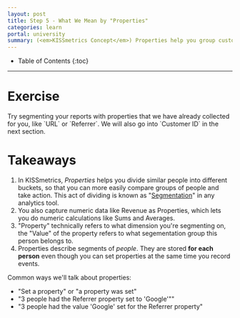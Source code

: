 ```yaml
---
layout: post
title: Step 5 - What We Mean by "Properties"
categories: learn
portal: university
summary: (<em>KISSmetrics Concept</em>) Properties help you group customers into buckets to effectively compare them.
---
```

* Table of Contents
{:toc}
* * *

# Exercise
<div class="alert alert-success alert-block">
Try segmenting your reports with properties that we have already collected for you, like `URL` or `Referrer`. We will also go into `Customer ID` in the next section.
</div>

# Takeaways

1. In KISSmetrics, *Properties* helps you divide similar people into different buckets, so that you can more easily compare groups of people and take action. This act of dividing is known as "[Segmentation][segmentation]" in any analytics tool.
2. You also capture numeric data like Revenue as Properties, which lets you do numeric calculations like Sums and Averages.
3. "Property" technically refers to what dimension you're segmenting on, the "Value" of the property refers to what segementation group this person belongs to.
4. Properties describe segments of *people*. They are stored **for each person** even though you can set properties at the same time you record events.

Common ways we'll talk about properties:

* "Set a property" or "a property was set"
* "3 people had the Referrer property set to 'Google'""
* "3 people had the value 'Google' set for the Referrer property"

[segmentation]: http://www.kaushik.net/avinash/web-analytics-101-definitions-goals-metrics-kpis-dimensions-targets/#segment